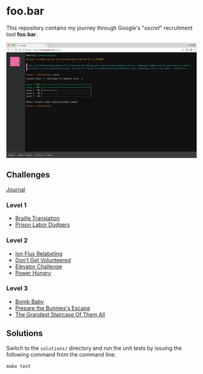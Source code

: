 # foo.bar

This repository contains my journey through Google's "*secret*" recruitment tool **foo.bar**.

![](screenshot.png)

## Challenges

[Journal](challenges/journal.md)

### Level 1

- [Braille Translation](challenges/l1-braille-translation-2.md)
- [Prison Labor Dodgers](challenges/l1-prison-labor-dodgers.md)

### Level 2

- [Ion Flux Relabeling](challenges/l2-ion-flux-relabeling.md)
- [Don't Get Volunteered](challenges/l2-dont-get-volunteered.md)
- [Elevator Challenge](challenges/l2-elevator-challenge.md)
- [Power Hungry](challenges/l2-power-hungry.md)

### Level 3

- [Bomb Baby](challenges/l3-bomb-baby.md)
- [Prepare the Bunnies's Escape](challenges/l3-prepare-the-bunnies-escape.md)
- [The Grandest Staircase Of Them All](challenges/l3-the-grandest-staircase-of-them-all.md)

## Solutions

Switch to the `solutions/` directory and run the unit tests by issuing the following command from the command line:

    make test
